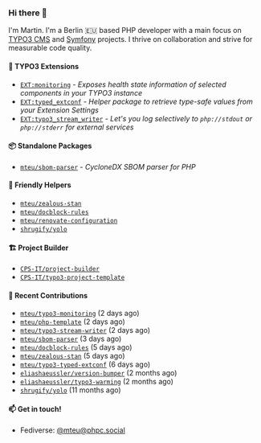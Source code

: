 ### Hi there 👋

I'm Martin. I'm a Berlin 🇪🇺 based PHP developer with a main focus on [TYPO3 CMS](https://typo3.org/) and [Symfony](https://symfony.com/) projects. I thrive on
collaboration and strive for measurable code quality.

#### 🧡 TYPO3 Extensions
- [`EXT:monitoring`](https://github.com/mteu/typo3-monitoring) - _Exposes health state information of selected components in your TYPO3 instance_
- [`EXT:typed_extconf`](https://github.com/mteu/typo3-typed-extconf) - _Helper package to retrieve type-safe values from your Extension Settings_
- [`EXT:typo3_stream_writer`](https://github.com/mteu/typo3-stream-writer) - _Let's you log selectively to `php://stdout` or `php://stderr` for external services_

#### 📦 Standalone Packages
- [`mteu/sbom-parser`](https://github.com/mteu/sbom-parser) - _CycloneDX SBOM parser for PHP_

#### 🚜 Friendly Helpers
- [`mteu/zealous-stan`](https://github.com/mteu/zealous-stan)
- [`mteu/docblock-rules`](https://github.com/mteu/docblock-rules)
- [`mteu/renovate-configuration`](https://github.com/mteu/renovate-configuration)
- [`shrugify/yolo`](https://github.com/shrugify/yolo)

#### 🏗️ Project Builder

- [`CPS-IT/project-builder`](https://github.com/CPS-IT/project-builder)
- [`CPS-IT/typo3-project-template`](https://github.com/CPS-IT/typo3-project-template)

#### 👷 Recent Contributions


- [`mteu/typo3-monitoring`](https://github.com/mteu/typo3-monitoring) (2 days ago)
- [`mteu/php-template`](https://github.com/mteu/php-template) (2 days ago)
- [`mteu/typo3-stream-writer`](https://github.com/mteu/typo3-stream-writer) (2 days ago)
- [`mteu/sbom-parser`](https://github.com/mteu/sbom-parser) (3 days ago)
- [`mteu/docblock-rules`](https://github.com/mteu/docblock-rules) (5 days ago)
- [`mteu/zealous-stan`](https://github.com/mteu/zealous-stan) (5 days ago)
- [`mteu/typo3-typed-extconf`](https://github.com/mteu/typo3-typed-extconf) (6 days ago)
- [`eliashaeussler/version-bumper`](https://github.com/eliashaeussler/version-bumper) (2 months ago)
- [`eliashaeussler/typo3-warming`](https://github.com/eliashaeussler/typo3-warming) (2 months ago)
- [`shrugify/yolo`](https://github.com/shrugify/yolo) (11 months ago)

#### 📫 Get in touch!

- Fediverse: [@mteu@phpc.social](https://phpc.social/@mteu)
